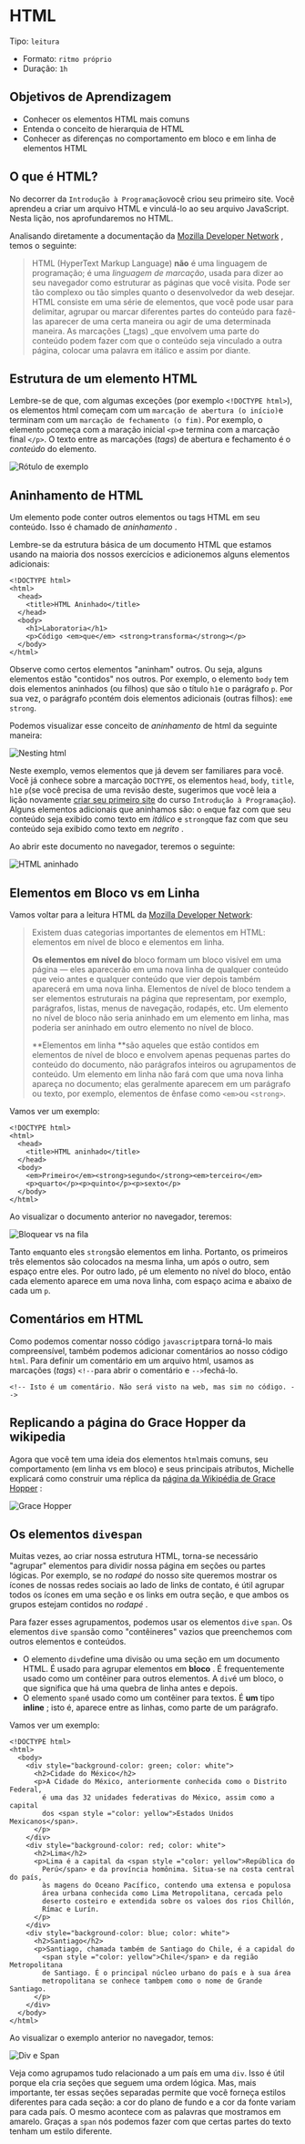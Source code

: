 # HTML

Tipo: `leitura`

* Formato: `ritmo próprio`
* Duração: `1h`

## Objetivos de Aprendizagem

* Conhecer os elementos HTML mais comuns
* Entenda o conceito de hierarquia de HTML
* Conhecer as diferenças no comportamento em bloco e em linha de elementos HTML

## O que é HTML?

No decorrer da `Introdução à Programação`você criou seu primeiro site. Você aprendeu a criar um arquivo HTML e vinculá-lo ao seu arquivo JavaScript. Nesta lição, nos aprofundaremos no HTML.

Analisando diretamente a documentação da [Mozilla Developer Network](https://developer.mozilla.org/en-US/docs/Learn/HTML/Introduction_to_HTML/Getting_started) , temos o seguinte:

> HTML \(HyperText Markup Language\) **não** é uma linguagem de programação; é uma _linguagem de marcação_, usada para dizer ao seu navegador como estruturar as páginas que você visita. Pode ser tão complexo ou tão simples quanto o desenvolvedor da web desejar. HTML consiste em uma série de elementos, que você pode usar para delimitar, agrupar ou marcar diferentes partes do conteúdo para fazê-las aparecer de uma certa maneira ou agir de uma determinada maneira. As marcações \(_tags\) _que envolvem uma parte do conteúdo podem fazer com que o conteúdo seja vinculado a outra página, colocar uma palavra em itálico e assim por diante.

## Estrutura de um elemento HTML

Lembre-se de que, com algumas exceções \(por exemplo `<!DOCTYPE html>`\), os elementos html começam com um `marcação de abertura (o início)`e terminam com um `marcação de fechamento (o fim)`. Por exemplo, o elemento `p`começa com a maração inicial `<p>`e termina com a marcação final `</p>`. O texto entre as marcações \(_tags_\) de abertura e fechamento é o _conteúdo_ do elemento.

![R&#xF3;tulo de exemplo](https://github.com/Laboratoria/curricula-js/blob/632783f957accef3442934c87cecd254a202f2db/03-interactive-site/00-html-and-css/01-html/img-tag-sample.png?raw=true)

## Aninhamento de HTML

Um elemento pode conter outros elementos ou tags HTML em seu conteúdo. Isso é chamado de _aninhamento_ .

Lembre-se da estrutura básica de um documento HTML que estamos usando na maioria dos nossos exercícios e adicionemos alguns elementos adicionais:

```text
<!DOCTYPE html>
<html>
  <head>
    <title>HTML Aninhado</title>
  </head>
  <body>
    <h1>Laboratoria</h1>
    <p>Código <em>que</em> <strong>transforma</strong></p>
  </body>
</html>
```

Observe como certos elementos "aninham" outros. Ou seja, alguns elementos estão "contidos" nos outros. Por exemplo, o elemento `body` tem dois elementos aninhados \(ou filhos\) que são o título `h1`e o parágrafo `p`. Por sua vez, o parágrafo `p`contém dois elementos adicionais \(outras filhos\): `em`e `strong`.

Podemos visualizar esse conceito de _aninhamento_ de html da seguinte maneira:

![Nesting html](http://www.mrinitialman.com/Library/HTML/Pictures/HTML-Markup_Basics/html_nesting.png)

Neste exemplo, vemos elementos que já devem ser familiares para você. Você já conhece sobre a marcação `DOCTYPE`,  os elementos `head`, `body`, `title`, `h1`e `p`\(se você precisa de uma revisão deste, sugerimos que você leia a lição novamente [criar seu primeiro site](https://github.com/Laboratoria/curricula-js/blob/master/01-intro/01-introduction/03-your-first-website.md) do curso `Introdução à Programação`\). Alguns elementos adicionais que aninhamos são: o `em`que faz com que seu conteúdo seja exibido como texto em _itálico_ e `strong`que faz com que seu conteúdo seja exibido como texto em _negrito_ .

Ao abrir este documento no navegador, teremos o seguinte:

![HTML aninhado](https://github.com/Laboratoria/curricula-js/blob/632783f957accef3442934c87cecd254a202f2db/03-interactive-site/00-html-and-css/01-html/img-nested-html.png?raw=true)

## Elementos em Bloco vs em Linha

Vamos voltar para a leitura HTML da [Mozilla Developer Network](https://developer.mozilla.org/en-US/docs/Learn/HTML/Introduction_to_HTML/Getting_started):

> Existem duas categorias importantes de elementos em HTML: elementos em nível de bloco e elementos em linha.
>
> **Os elementos em nível do** bloco formam um bloco visível em uma página — eles aparecerão em uma nova linha de qualquer conteúdo que veio antes e qualquer conteúdo que vier depois também aparecerá em uma nova linha. Elementos de nível de bloco tendem a ser elementos estruturais na página que representam, por exemplo, parágrafos, listas, menus de navegação, rodapés, etc. Um elemento no nível de bloco não seria aninhado em um elemento em linha, mas poderia ser aninhado em outro elemento no nível de bloco.
>
> **Elementos em linha **são aqueles que estão contidos em elementos de nível de bloco e envolvem apenas pequenas partes do conteúdo do documento, não parágrafos inteiros ou agrupamentos de conteúdo. Um elemento em linha não fará com que uma nova linha apareça no documento; elas geralmente aparecem em um parágrafo ou texto, por exemplo, elementos de ênfase como `<em>`ou `<strong>`.

Vamos ver um exemplo:

```text
<!DOCTYPE html>
<html>
  <head>
    <title>HTML aninhado</title>
  </head>
  <body>
    <em>Primeiro</em><strong>segundo</strong><em>terceiro</em>
    <p>quarto</p><p>quinto</p><p>sexto</p>
  </body>
</html>
```

Ao visualizar o documento anterior no navegador, teremos:

![Bloquear vs na fila](https://github.com/Laboratoria/curricula-js/blob/632783f957accef3442934c87cecd254a202f2db/03-interactive-site/00-html-and-css/01-html/img-block-inline.png?raw=true)

Tanto `em`quanto eles `strong`são elementos em linha. Portanto, os primeiros três elementos são colocados na mesma linha, um após o outro, sem espaço entre eles. Por outro lado, `p`é um elemento no nível do bloco, então cada elemento aparece em uma nova linha, com espaço acima e abaixo de cada um `p`.

## Comentários em HTML

Como podemos comentar nosso código `javascript`para torná-lo mais compreensível, também podemos adicionar comentários ao nosso código `html`. Para definir um comentário em um arquivo html, usamos as marcações \(_tags_\) `<!--`para abrir o comentário e `-->`fechá-lo.

```text
<!-- Isto é um comentário. Não será visto na web, mas sim no código. -->
```

## Replicando a página do Grace Hopper da wikipedia

Agora que você tem uma ideia dos elementos `html`mais comuns, seu comportamento \(em linha vs em bloco\) e seus principais atributos, Michelle explicará como construir uma réplica da [página da Wikipédia de Grace Hopper](https://en.wikipedia.org/wiki/Grace_Hopper) :

![Grace Hopper](https://img.youtube.com/vi/9w5ITAr2hlQ/0.jpg)

## Os elementos `div`e`span`

Muitas vezes, ao criar nossa estrutura HTML, torna-se necessário "agrupar" elementos para dividir nossa página em seções ou partes lógicas. Por exemplo, se no _rodapé_ do nosso site queremos mostrar os ícones de nossas redes sociais ao lado de links de contato, é útil agrupar todos os ícones em uma seção e os links em outra seção, e que ambos os grupos estejam contidos no _rodapé_ .

Para fazer esses agrupamentos, podemos usar os elementos `div`e `span`. Os elementos `div`e `span`são como "contêineres" vazios que preenchemos com outros elementos e conteúdos.

* O elemento `div`define uma divisão ou uma seção em um documento HTML. É usado para agrupar elementos em **bloco** . É frequentemente usado como um contêiner para outros elementos. A `div`é um bloco, o que significa que há uma quebra de linha antes e depois.
* O elemento `span`é usado como um contêiner para textos. É **um** tipo **inline** ; isto é, aparece entre as linhas, como parte de um parágrafo.

Vamos ver um exemplo:

```text
<!DOCTYPE html>
<html>
  <body>
    <div style="background-color: green; color: white">
      <h2>Cidade do México</h2>
      <p>A Cidade do México, anteriormente conhecida como o Distrito Federal,
        é uma das 32 unidades federativas do México, assim como a capital
        dos <span style ="color: yellow">Estados Unidos Mexicanos</span>.
      </p>
    </div>
    <div style="background-color: red; color: white">
      <h2>Lima</h2>
      <p>Lima é a capital da <span style ="color: yellow">República do
        Perú</span> e da província homônima. Situa-se na costa central do país, 
        às magens do Oceano Pacífico, contendo uma extensa e populosa
        área urbana conhecida como Lima Metropolitana, cercada pelo
        deserto costeiro e extendida sobre os valoes dos rios Chillón,
        Rímac e Lurín.
      </p>
    </div>
    <div style="background-color: blue; color: white">
      <h2>Santiago</h2>
      <p>Santiago, chamada também de Santiago do Chile, é a capidal do 
        <span style ="color: yellow">Chile</span> e da região Metropolitana
        de Santiago. É o principal núcleo urbano do país e à sua área 
        metropolitana se conhece tambpem como o nome de Grande Santiago.
      </p>
    </div>
  </body>
</html>
```

Ao visualizar o exemplo anterior no navegador, temos:

![Div e Span](https://github.com/Laboratoria/curricula-js/blob/632783f957accef3442934c87cecd254a202f2db/03-interactive-site/00-html-and-css/01-html/img-div-and-span.png?raw=true)

Veja como agrupamos tudo relacionado a um país em uma `div`. Isso é útil porque ela cria seções que seguem uma ordem lógica. Mas, mais importante, ter essas seções separadas permite que você forneça estilos diferentes para cada seção: a cor do plano de fundo e a cor da fonte variam para cada país. O mesmo acontece com as palavras que mostramos em amarelo. Graças a `span` nós podemos fazer com que certas partes do texto tenham um estilo diferente. 

